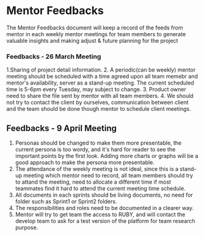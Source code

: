 # Mentor Feedbacks
The Mentor Feedbacks document will keep a record of the feeds from mentor in each weekly mentor meetings for team members to generate valuable insights and making adjust & future planning for the project

### Feedbacks - 26 March Meeting
1.Sharing of project detail information.
2. A periodic(can be weekly) mentor meeting should be scheduled with a time agreed upon all team memebr and mentor's availability, server as a stand-up meeting. The current scheduled time is 5-6pm every Tuesday, may subject to change.
3. Product owner need to share the file sent by mentor with all team members.
4. We should not try to contact the client by ourselves, communication between client and the team should be done though mentor to schedule client meetings.

## Feedbacks - 9 April Meeting
1. Personas should be changed to make them more presentable, the current persona is too wordy, and it's hard for reader to see the important points by the first look. Adding more charts or graphs will be a good approach to make the persona more presentable.
2. The attendance of the weekly meeting is not ideal, since this is a stand-up meeting which mentor need to record, all team members should try to attand the meeting, need to allocate a different time if most teammates find it hard to attend the current meeting time schedule.
3. All documents in each sprints should be living documents, no need for folder such as Sprint1 or Sprint2 folders.
4. The responsibilities and roles need to be documented in a clearer way.
5. Mentor will try to get team the access to RUBY, and will contact the develop team to ask for a test version of the platform for team research purpose.
